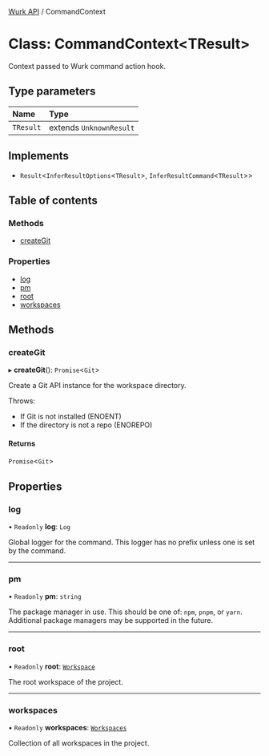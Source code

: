 [Wurk API](../README.md) / CommandContext

# Class: CommandContext\<TResult\>

Context passed to Wurk command action hook.

## Type parameters

| Name | Type |
| :------ | :------ |
| `TResult` | extends `UnknownResult` |

## Implements

- `Result`\<`InferResultOptions`\<`TResult`\>, `InferResultCommand`\<`TResult`\>\>

## Table of contents

### Methods

- [createGit](CommandContext.md#creategit)

### Properties

- [log](CommandContext.md#log)
- [pm](CommandContext.md#pm)
- [root](CommandContext.md#root)
- [workspaces](CommandContext.md#workspaces)

## Methods

### createGit

▸ **createGit**(): `Promise`\<`Git`\>

Create a Git API instance for the workspace directory.

Throws:
- If Git is not installed (ENOENT)
- If the directory is not a repo (ENOREPO)

#### Returns

`Promise`\<`Git`\>

## Properties

### log

• `Readonly` **log**: `Log`

Global logger for the command. This logger has no prefix unless one is
set by the command.

___

### pm

• `Readonly` **pm**: `string`

The package manager in use. This should be one of: `npm`, `pnpm`, or
`yarn`. Additional package managers may be supported in the future.

___

### root

• `Readonly` **root**: [`Workspace`](Workspace.md)

The root workspace of the project.

___

### workspaces

• `Readonly` **workspaces**: [`Workspaces`](Workspaces.md)

Collection of all workspaces in the project.
